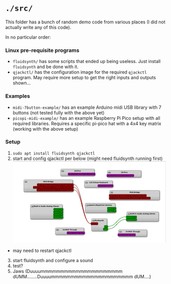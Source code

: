 # `./src/`

This folder has a bunch of random demo code from various places (I did not actually write any of this code).

In no particular order: 

### Linux pre-requisite programs

* `fluidsynth/` has some scripts that ended up being useless.  Just install `fluidsynth` and be done with it.
* `qjackctl/` has the configuration image for the required `qjackctl` program.  May require more setup to get
  the right inputs and outputs shown...

### Examples

* `midi-7button-example/` has an example Arduino midi USB library with 7 buttons (not tested fully with the above yet)
* `picopi-midi-example/` has an example Raspberry Pi Pico setup with all required libraries.  Requires a specific 
  pi-pico hat with a 4x4 key matrix (working with the above setup)

### Setup

1. `sudo apt install fluidsynth qjackctl`
2. start and config qjackctl per below (might need fluidsynth running first)
  ![qjackctl](./qjackctl/qjackctl.png)
  * may need to restart qjackctl
3. start fluidsynth and configure a sound
4. test?
5. Jaws (Duuuummmmmmmmmmmmmmmmmmmmm  dUMM........Duuuummmmmmmmmmmmmmmmmmmmm dUM....)



